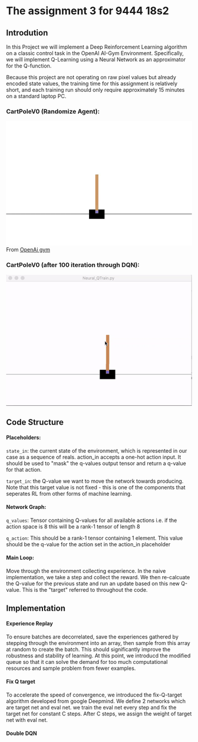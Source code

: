 # The assignment 3 for 9444 18s2
## Introdution
In this Project we will implement a Deep Reinforcement Learning algorithm on a classic control task in the OpenAI AI-Gym Environment. Specifically, we will implement Q-Learning using a Neural Network as an approximator for the Q-function.

Because this project are not operating on raw pixel values but already encoded state values, the training time for this assignment is relatively short, and each training run should only require approximately 15 minutes on a standard laptop PC.

### CartPoleV0 (Randomize Agent):
![Randomize](img/Random.gif)
From [OpenAi gym](https://gym.openai.com/envs/CartPole-v1/)

### CartPoleV0 (after 100 iteration through DQN):
![DDQN](img/DoubleDQN.gif)

## Code Structure
#### Placeholders:
```state_in```: the current state of the environment, which is represented in our case as a sequence of reals.
action_in accepts a one-hot action input. It should be used to "mask" the q-values output tensor and return a q-value for that action.

```target_in```: the Q-value we want to move the network towards producing. Note that this target value is not fixed - this is one of the components that seperates RL from other forms of machine learning.

#### Network Graph:
```q_values```: Tensor containing Q-values for all available actions i.e. if the action space is 8 this will be a rank-1 tensor of length 8

```q_action```: This should be a rank-1 tensor containing 1 element. This value should be the q-value for the action set in the action_in placeholder

#### Main Loop:
Move through the environment collecting experience. In the naive implementation, we take a step and collect the reward. We then re-calcuate the Q-value for the previous state and run an update based on this new Q-value. This is the "target" referred to throughout the code.

## Implementation
#### Experience Replay
To ensure batches are decorrelated, save the experiences gathered by stepping through the environment into an array, then sample from this array at random to create the batch. This should significantly improve the robustness and stability of learning. At this point, we introducd the modified queue so that it can solve the demand for too much computational resources and sample problem from fewer examples.

#### Fix Q target
To accelerate the speed of convergence, we introduced the fix-Q-target algorithm developed from google Deepmind. We define 2 networks which are target net and eval net. we train the eval net every step and fix the target net for constant C steps. After C steps, we assign the weight of target net with eval net.

#### Double DQN

